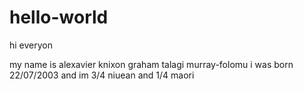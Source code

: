 # hello-world

hi everyon

my name is alexavier knixon graham talagi murray-folomu
i was born  22/07/2003 and im 3/4 niuean and 1/4 maori
